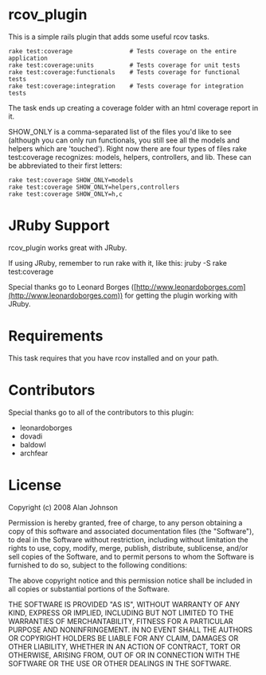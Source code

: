 rcov_plugin
===========

This is a simple rails plugin that adds some useful rcov tasks.

    rake test:coverage                # Tests coverage on the entire application
    rake test:coverage:units          # Tests coverage for unit tests
    rake test:coverage:functionals    # Tests coverage for functional tests
    rake test:coverage:integration    # Tests coverage for integration tests

The task ends up creating a coverage folder with an html coverage report in it.

SHOW_ONLY is a comma-separated list of the files you'd like to see (although
you can only run functionals, you still see all the models and helpers which 
are 'touched'). Right now there are four types of files rake test:coverage 
recognizes: models, helpers, controllers, and lib. These can be abbreviated 
to their first letters:

    rake test:coverage SHOW_ONLY=models
    rake test:coverage SHOW_ONLY=helpers,controllers
    rake test:coverage SHOW_ONLY=h,c

JRuby Support
=============
rcov_plugin works great with JRuby.

If using JRuby, remember to run rake with it, like this:
    jruby -S rake test:coverage

Special thanks go to Leonard Borges ([http://www.leonardoborges.com](http://www.leonardoborges.com)) for getting the plugin working with JRuby.

Requirements
============

This task requires that you have rcov installed and on your path.

Contributors
============
Special thanks go to all of the contributors to this plugin:

* leonardoborges
* dovadi
* baldowl
* archfear

License
=======
Copyright (c) 2008 Alan Johnson

Permission is hereby granted, free of charge, to any person obtaining
a copy of this software and associated documentation files (the
"Software"), to deal in the Software without restriction, including
without limitation the rights to use, copy, modify, merge, publish,
distribute, sublicense, and/or sell copies of the Software, and to
permit persons to whom the Software is furnished to do so, subject to
the following conditions:

The above copyright notice and this permission notice shall be
included in all copies or substantial portions of the Software.

THE SOFTWARE IS PROVIDED "AS IS", WITHOUT WARRANTY OF ANY KIND,
EXPRESS OR IMPLIED, INCLUDING BUT NOT LIMITED TO THE WARRANTIES OF
MERCHANTABILITY, FITNESS FOR A PARTICULAR PURPOSE AND
NONINFRINGEMENT. IN NO EVENT SHALL THE AUTHORS OR COPYRIGHT HOLDERS BE
LIABLE FOR ANY CLAIM, DAMAGES OR OTHER LIABILITY, WHETHER IN AN ACTION
OF CONTRACT, TORT OR OTHERWISE, ARISING FROM, OUT OF OR IN CONNECTION
WITH THE SOFTWARE OR THE USE OR OTHER DEALINGS IN THE SOFTWARE.

